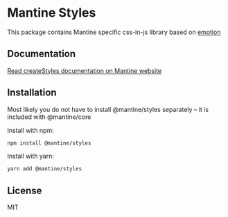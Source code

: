 # Mantine Styles

This package contains Mantine specific css-in-js library based on [emotion](https://emotion.sh)

## Documentation

[Read createStyles documentation on Mantine website](https://mantine.dev/theming/create-styles/)

## Installation

Most likely you do not have to install @mantine/styles separately – it is included with @mantine/core

Install with npm:

```sh
npm install @mantine/styles
```

Install with yarn:

```sh
yarn add @mantine/styles
```

## License

MIT
